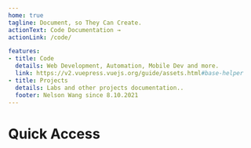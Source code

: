 ```yaml
---
home: true
tagline: Document, so They Can Create.
actionText: Code Documentation →
actionLink: /code/

features:
- title: Code
  details: Web Development, Automation, Mobile Dev and more.
  link: https://v2.vuepress.vuejs.org/guide/assets.html#base-helper 
- title: Projects
  details: Labs and other projects documentation..
  footer: Nelson Wang since 8.10.2021
---
```



# Quick Access

<TagList />

